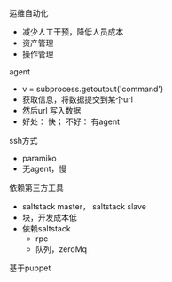 运维自动化
- 减少人工干预，降低人员成本
- 资产管理
- 操作管理

agent
- v = subprocess.getoutput('command')
- 获取信息，将数据提交到某个url
- 然后url 写入数据
- 好处： 快； 不好： 有agent

ssh方式
- paramiko
- 无agent，慢

依赖第三方工具
- saltstack master， saltstack slave
- 块，开发成本低
- 依赖saltstack
    - rpc
    - 队列，zeroMq

基于puppet